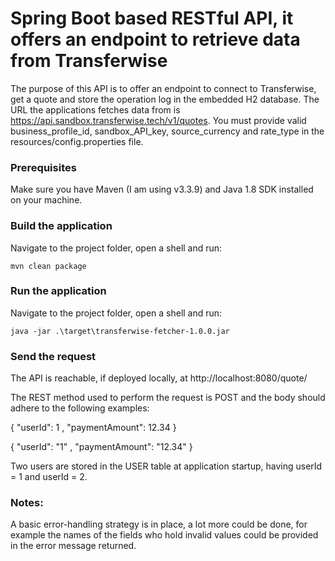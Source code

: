 # Spring Boot based RESTful API, it offers an endpoint to retrieve data from Transferwise 


The purpose of this API is to offer an endpoint to connect to Transferwise, get a quote and store the operation log in the embedded H2 database.
The URL the applications fetches data from is https://api.sandbox.transferwise.tech/v1/quotes.
You must provide valid business_profile_id, sandbox_API_key, source_currency and rate_type in the resources/config.properties file.


### Prerequisites

Make sure you have Maven (I am using v3.3.9) and Java 1.8 SDK installed on your machine.

### Build the application

Navigate to the project folder, open a shell and run:
```
mvn clean package
```

### Run the application

Navigate to the project folder, open a shell and run:
```
java -jar .\target\transferwise-fetcher-1.0.0.jar
```

### Send the request

The API is reachable, if deployed locally, at http://localhost:8080/quote/

The REST method used to perform the request is POST and the body should adhere to the following examples:

{
	"userId": 1 ,
    "paymentAmount": 12.34
}

{
	"userId": "1" ,
    "paymentAmount": "12.34"
} 

Two users are stored in the USER table at application startup, having userId = 1 and userId = 2.


### Notes:

A basic error-handling strategy is in place, a lot more could be done, for example the names of the fields who hold 
invalid values could be provided in the error message returned.
